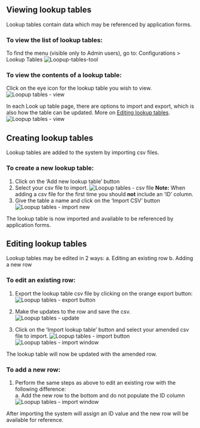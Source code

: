 ## Viewing lookup tables

Lookup tables contain data which may be referenced by application forms. 

### To view the list of lookup tables: 
To find the menu (visible only to Admin users), go to: Configurations > Lookup Tables
![Loopup-tables-tool](/images/Lookup-tables1.png)

### To view the contents of a lookup table: 
Click on the eye icon for the lookup table you wish to view. 
![Loopup tables - view](/images/Lookup-tables2.png)

In each Look up table page, there are options to import and export, which is also how the table can be updated. More on [ Editing lookup tables]( #editing-lookup-tables).
![Loopup tables - view](/images/Lookup-tables3.png)

## Creating lookup tables
Lookup tables are added to the system by importing csv files. 

### To create a new lookup table: 
1. Click on the ‘Add new lookup table’ button
2. Select your csv file to import.
![Loopup tables - csv file](/images/Lookup-tables4.png)
**Note:** When adding a csv file for the first time you should **not** include an ‘ID’ column.  
3. Give the table a name and click on the ‘Import CSV’ button
![Loopup tables - import new](/images/Lookup-tables5.png)

The lookup table is now imported and available to be referenced by application forms. 

## Editing lookup tables
Lookup tables may be edited in 2 ways: 
a. Editing an existing row
b. Adding a new row

### To edit an existing row: 
1. Export the lookup table csv file by clicking on the orange export button: 
![Loopup tables - export button](/images/Lookup-tables6.png)

2. Make the updates to the row and save the csv.
![Loopup tables - update](/images/Lookup-tables7.png)

3. Click on the ‘Import lookup table’ button and select your amended csv file to import. 
![Loopup tables - import button](/images/Lookup-tables8.png)
![Loopup tables - import window](/images/Lookup-tables9.png)


The lookup table will now be updated with the amended row. 

### To add a new row: 
1. Perform the same steps as above to edit an existing row with the following difference:  
    a. Add the new row to the bottom and do not populate the ID column
![Loopup tables - import window](/images/Lookup-tables10.png)

After importing the system will assign an ID value and the new row will be available for reference. 
